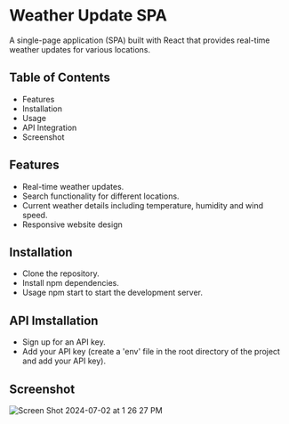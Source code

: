 # Weather Update SPA
A single-page application (SPA) built with React that provides real-time weather updates for various locations.

## Table of Contents
- Features
- Installation
- Usage
- API Integration
- Screenshot

## Features
- Real-time weather updates.
- Search functionality for different locations.
- Current weather details including temperature, humidity and wind speed.
- Responsive website design

## Installation
- Clone the repository.
- Install npm dependencies.
- Usage npm start to start the development server.

## API Imstallation
- Sign up for an API key.
- Add your API key (create a 'env' file in the root directory of the project and add your API key).

## Screenshot

![Screen Shot 2024-07-02 at 1 26 27 PM](https://github.com/sr2498/Weather_Update/assets/134464080/0b27f2e2-9d2f-4eca-a067-a45d3468dbc2)

